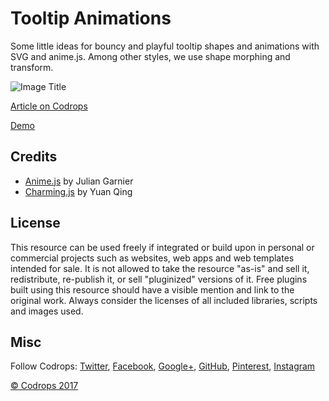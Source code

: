 # Tooltip Animations

Some little ideas for bouncy and playful tooltip shapes and animations with SVG and anime.js. Among other styles, we use shape morphing and transform.

![Image Title](link)

[Article on Codrops](https://tympanus.net/codrops/?p=31283)

[Demo](http://tympanus.net/Development/TooltipAnimations/)

## Credits

- [Anime.js](anime-js.com) by Julian Garnier
- [Charming.js](https://github.com/yuanqing/charming) by Yuan Qing

## License
This resource can be used freely if integrated or build upon in personal or commercial projects such as websites, web apps and web templates intended for sale. It is not allowed to take the resource "as-is" and sell it, redistribute, re-publish it, or sell "pluginized" versions of it. Free plugins built using this resource should have a visible mention and link to the original work. Always consider the licenses of all included libraries, scripts and images used.

## Misc

Follow Codrops: [Twitter](http://www.twitter.com/codrops), [Facebook](http://www.facebook.com/codrops), [Google+](https://plus.google.com/101095823814290637419), [GitHub](https://github.com/codrops), [Pinterest](http://www.pinterest.com/codrops/), [Instagram](https://www.instagram.com/codropsss/)

[© Codrops 2017](http://www.codrops.com)





